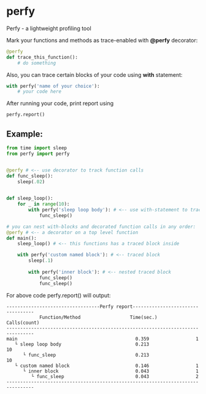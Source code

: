 # perfy
Perfy - a lightweight profiling tool

Mark your functions and methods as trace-enabled with **@perfy** decorator:
```python
@perfy
def trace_this_function():
    # do something
```
Also, you can trace certain blocks of your code using **with** statement:
```python
with perfy('name of your choice'):
    # your code here
```

After running your code, print report using
```python
perfy.report()
```

## Example:
```python
from time import sleep
from perfy import perfy


@perfy # <-- use decorator to track function calls
def func_sleep():
    sleep(.02)
    

def sleep_loop():
    for _ in range(10):
        with perfy('sleep loop body'): # <-- use with-statement to track arbitrary block of code
            func_sleep()

# you can nest with-blocks and decorated function calls in any order:
@perfy # <-- a decorator on a top level function
def main():
    sleep_loop() # <-- this functions has a traced block inside

    with perfy('custom named block'): # <-- traced block
        sleep(.1)
        
        with perfy('inner block'): # <-- nested traced block
            func_sleep()
            func_sleep()
```
For above code perfy.report() will output:
```
----------------------------------Perfy report----------------------------------
            Function/Method                  Time(sec.)         Calls(count)    
--------------------------------------------------------------------------------
main                                           0.359                 1          
   └ sleep loop body                           0.213                 10         
      └ func_sleep                             0.213                 10         
   └ custom named block                        0.146                 1          
      └ inner block                            0.043                 1          
         └ func_sleep                          0.043                 2          
--------------------------------------------------------------------------------
```

